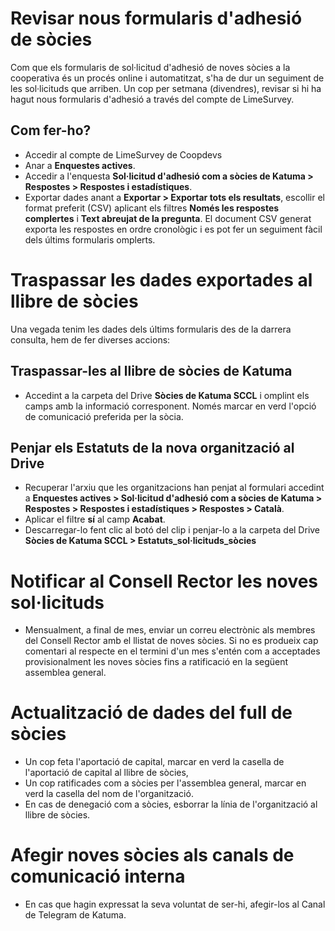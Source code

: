 # Revisar nous formularis d'adhesió de sòcies

Com que els formularis de sol·licitud d'adhesió de noves sòcies a la cooperativa és un procés online i automatitzat, s'ha de dur un seguiment de les sol·licituds que arriben. Un cop per setmana (divendres), revisar si hi ha hagut nous formularis d'adhesió a través del compte de LimeSurvey.

## Com fer-ho?
* Accedir al compte de LimeSurvey de Coopdevs
* Anar a **Enquestes actives**.
* Accedir a l'enquesta **Sol·licitud d'adhesió com a sòcies de Katuma > Respostes > Respostes i estadístiques**.
* Exportar dades anant a **Exportar > Exportar tots els resultats**, escollir el format preferit (CSV) aplicant els filtres **Només les respostes complertes** i **Text abreujat de la pregunta**. El document CSV generat exporta les respostes en ordre cronològic i es pot fer un seguiment fàcil dels últims formularis omplerts.



# Traspassar les dades exportades al llibre de sòcies

Una vegada tenim les dades dels últims formularis des de la darrera consulta, hem de fer diverses accions:

## Traspassar-les al llibre de sòcies de Katuma
* Accedint a la carpeta del Drive **Sòcies de Katuma SCCL** i omplint els camps amb la informació corresponent. Només marcar en verd l'opció de comunicació preferida per la sòcia.

## Penjar els Estatuts de la nova organització al Drive
* Recuperar l'arxiu que les organitzacions han penjat al formulari accedint a **Enquestes actives > Sol·licitud d'adhesió com a sòcies de Katuma > Respostes > Respostes i estadístiques > Respostes > Català**.
* Aplicar el filtre **sí** al camp **Acabat**.
* Descarregar-lo fent clic al botó del clip i penjar-lo a la carpeta del Drive **Sòcies de Katuma SCCL > Estatuts_sol·licituds_sòcies**



# Notificar al Consell Rector les noves sol·licituds

* Mensualment, a final de mes, enviar un correu electrònic als membres del Consell Rector amb el llistat de noves sòcies. Si no es produeix cap comentari al respecte en el termini d'un mes s'entén com a acceptades provisionalment les noves sòcies fins a ratificació en la següent assemblea general.



# Actualització de dades del full de sòcies

* Un cop feta l'aportació de capital, marcar en verd la casella de l'aportació de capital al llibre de sòcies,
* Un cop ratificades com a sòcies per l'assemblea general, marcar en verd la casella del nom de l'organització.
* En cas de denegació com a sòcies, esborrar la línia de l'organització al llibre de sòcies.



# Afegir noves sòcies als canals de comunicació interna

* En cas que hagin expressat la seva voluntat de ser-hi, afegir-los al Canal de Telegram de Katuma.






